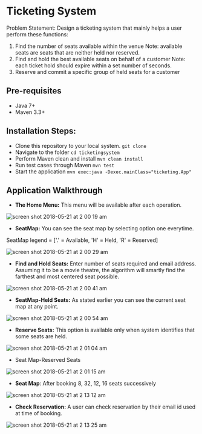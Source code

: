# Ticketing System

Problem Statement:
Design a ticketing system that mainly helps a user perform these functions:
1. Find the number of seats available within the venue 
  Note: available seats are seats that are neither held nor reserved. 
2. Find and hold the best available seats on behalf of a customer 
  Note: each ticket hold should expire within a set number of seconds. 
3. Reserve and commit a specific group of held seats for a customer

## Pre-requisites
* Java 7+
* Maven 3.3+

## Installation Steps:
* Clone this repository to your local system.
```git clone ```
* Navigate to the folder
```cd ticketingsystem```
* Perform Maven clean and install
```mvn clean install```
* Run test cases through Maven
```mvn test```
* Start the application
```mvn exec:java -Dexec.mainClass="ticketing.App"```

## Application Walkthrough
* **The Home Menu:** This menu will be available after each operation.

![screen shot 2018-05-21 at 2 00 19 am](https://user-images.githubusercontent.com/21368799/40299425-0fe7b60c-5c9b-11e8-805d-d39d47386b3c.png)

* **SeatMap:** You can see the seat map by selecting option one everytime.

SeatMap legend = ['.' = Available, 'H' = Held, 'R' = Reserved]

![screen shot 2018-05-21 at 2 00 29 am](https://user-images.githubusercontent.com/21368799/40299430-14fdcc94-5c9b-11e8-98b0-343dc1b1a1fc.png)

* **Find and Hold Seats:** Enter number of seats required and email address.
Assuming it to be a movie theatre, the algorithm will smartly find the farthest and most centered seat possible.

![screen shot 2018-05-21 at 2 00 41 am](https://user-images.githubusercontent.com/21368799/40299438-1bb30e28-5c9b-11e8-8232-162c81447e6a.png)

* **SeatMap-Held Seats:** As stated earlier you can see the current seat map at any point.

![screen shot 2018-05-21 at 2 00 54 am](https://user-images.githubusercontent.com/21368799/40299440-1bcf430e-5c9b-11e8-8f43-b02dcaa64ba3.png)

* **Reserve Seats:** This option is available only when system identifies that some seats are held.

![screen shot 2018-05-21 at 2 01 04 am](https://user-images.githubusercontent.com/21368799/40299441-1bf0d672-5c9b-11e8-8e0c-6c5699075631.png)

* Seat Map-Reserved Seats

![screen shot 2018-05-21 at 2 01 15 am](https://user-images.githubusercontent.com/21368799/40299442-1c0da680-5c9b-11e8-9143-2595f81ad407.png)

* **Seat Map**: After booking 8, 32, 12, 16 seats successively

![screen shot 2018-05-21 at 2 13 12 am](https://user-images.githubusercontent.com/21368799/40299959-bbe221c6-5c9c-11e8-9801-a9518a17715d.png)

* **Check Reservation:** A user can check reservation by their email id used at time of booking.

![screen shot 2018-05-21 at 2 13 25 am](https://user-images.githubusercontent.com/21368799/40299960-bbfe3712-5c9c-11e8-8132-b1f88d32203a.png)

